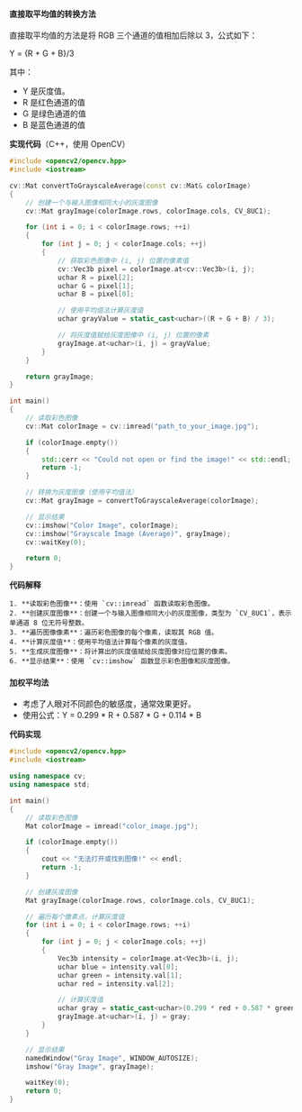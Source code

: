 #### 直接取平均值的转换方法

直接取平均值的方法是将 RGB 三个通道的值相加后除以 3，公式如下：

  Y = {R + G + B}/3

其中：
- Y 是灰度值。
- R 是红色通道的值
- G 是绿色通道的值
- B 是蓝色通道的值

 **实现代码**（C++，使用 OpenCV）

```cpp
#include <opencv2/opencv.hpp>
#include <iostream>

cv::Mat convertToGrayscaleAverage(const cv::Mat& colorImage) 
{
    // 创建一个与输入图像相同大小的灰度图像
    cv::Mat grayImage(colorImage.rows, colorImage.cols, CV_8UC1);

    for (int i = 0; i < colorImage.rows; ++i) 
    {
        for (int j = 0; j < colorImage.cols; ++j) 
        {
            // 获取彩色图像中 (i, j) 位置的像素值
            cv::Vec3b pixel = colorImage.at<cv::Vec3b>(i, j);
            uchar R = pixel[2];
            uchar G = pixel[1];
            uchar B = pixel[0];

            // 使用平均值法计算灰度值
            uchar grayValue = static_cast<uchar>((R + G + B) / 3);

            // 将灰度值赋给灰度图像中 (i, j) 位置的像素
            grayImage.at<uchar>(i, j) = grayValue;
        }
    }

    return grayImage;
}

int main() 
{
    // 读取彩色图像
    cv::Mat colorImage = cv::imread("path_to_your_image.jpg");

    if (colorImage.empty()) 
    {
        std::cerr << "Could not open or find the image!" << std::endl;
        return -1;
    }

    // 转换为灰度图像（使用平均值法）
    cv::Mat grayImage = convertToGrayscaleAverage(colorImage);

    // 显示结果
    cv::imshow("Color Image", colorImage);
    cv::imshow("Grayscale Image (Average)", grayImage);
    cv::waitKey(0);

    return 0;
}
```

 **代码解释**

    1. **读取彩色图像**：使用 `cv::imread` 函数读取彩色图像。
    2. **创建灰度图像**：创建一个与输入图像相同大小的灰度图像，类型为 `CV_8UC1`，表示单通道 8 位无符号整数。
    3. **遍历图像像素**：遍历彩色图像的每个像素，读取其 RGB 值。
    4. **计算灰度值**：使用平均值法计算每个像素的灰度值。
    5. **生成灰度图像**：将计算出的灰度值赋给灰度图像对应位置的像素。
    6. **显示结果**：使用 `cv::imshow` 函数显示彩色图像和灰度图像。


#### 加权平均法

  - 考虑了人眼对不同颜色的敏感度，通常效果更好。
  - 使用公式：Y = 0.299 * R + 0.587 * G + 0.114 * B 

**代码实现**

```cpp
#include <opencv2/opencv.hpp>
#include <iostream>

using namespace cv;
using namespace std;

int main() 
{
    // 读取彩色图像
    Mat colorImage = imread("color_image.jpg");

    if (colorImage.empty()) 
    {
        cout << "无法打开或找到图像!" << endl;
        return -1;
    }

    // 创建灰度图像
    Mat grayImage(colorImage.rows, colorImage.cols, CV_8UC1);

    // 遍历每个像素点，计算灰度值
    for (int i = 0; i < colorImage.rows; ++i) 
    {
        for (int j = 0; j < colorImage.cols; ++j) 
        {
            Vec3b intensity = colorImage.at<Vec3b>(i, j);
            uchar blue = intensity.val[0];
            uchar green = intensity.val[1];
            uchar red = intensity.val[2];

            // 计算灰度值
            uchar gray = static_cast<uchar>(0.299 * red + 0.587 * green + 0.114 * blue);
            grayImage.at<uchar>(i, j) = gray;
        }
    }

    // 显示结果
    namedWindow("Gray Image", WINDOW_AUTOSIZE);
    imshow("Gray Image", grayImage);

    waitKey(0);
    return 0;
}

```
